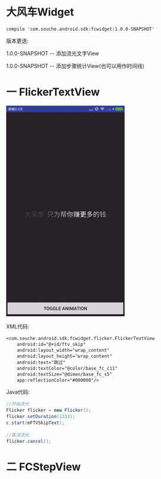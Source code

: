 # 大风车Widget

```
compile 'com.souche.android.sdk:fcwidget:1.0.0-SNAPSHOT'
```


版本更迭:

1.0.0-SNAPSHOT -- 添加流光文字View

1.0.0-SNAPSHOT -- 添加步骤统计View(也可以用作时间线)


# 一 FlickerTextView

![](/art/screenshot_flicker_text_view.gif)

XML代码:

```
<com.souche.android.sdk.fcwidget.flicker.FlickerTextView
    android:id="@+id/ftv_skip"
    android:layout_width="wrap_content"
    android:layout_height="wrap_content"
    android:text="跳过"
    android:textColor="@color/base_fc_c11"
    android:textSize="@dimen/base_fc_s5"
    app:reflectionColor="#000000"/>
```

Java代码:

```java
//开始流光
Flicker flicker = new Flicker();
flicker.setDuration(1333);
c.start(mFTVSkipText);

//取消流光
flicker.cancel();
```

# 二 FCStepView